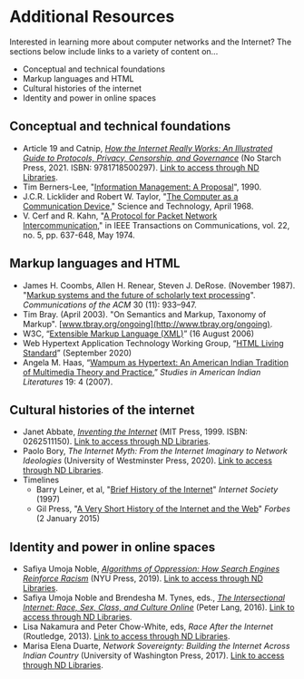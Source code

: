 # Additional Resources

Interested in learning more about computer networks and the Internet? The sections below include links to a variety of content on...
- Conceptual and technical foundations
- Markup languages and HTML
- Cultural histories of the internet
- Identity and power in online spaces

## Conceptual and technical foundations
- Article 19 and Catnip, *[How the Internet Really Works: An Illustrated Guide to Protocols, Privacy, Censorship, and Governance](https://catnip.article19.org/)* (No Starch Press, 2021. ISBN: 9781718500297). [Link to access through ND Libraries](https://onesearch.library.nd.edu/permalink/f/1phik6l/ndu_aleph006167953).
- Tim Berners-Lee, "[Information Management: A Proposal](https://www.w3.org/History/1989/proposal.html)", 1990.
- J.C.R. Licklider and Robert W. Taylor, "[The Computer as a Communication Device](http://memex.org/licklider.pdf)," Science and Technology, April 1968.
- V. Cerf and R. Kahn, "[A Protocol for Packet Network Intercommunication](https://doi-org.proxy.library.nd.edu/10.1109/TCOM.1974.1092259)," in IEEE Transactions on Communications, vol. 22, no. 5, pp. 637-648, May 1974.

## Markup languages and HTML
- James H. Coombs, Allen H. Renear, Steven J. DeRose. (November 1987). "[Markup systems and the future of scholarly text processing](http://xml.coverpages.org/coombs.html)". *Communications of the ACM* 30 (11): 933–947.
- Tim Bray. (April 2003). "On Semantics and Markup, Taxonomy of Markup". [www.tbray.org/ongoing](http://www.tbray.org/ongoing).
- W3C, “[Extensible Markup Language (XML)](https://www.w3.org/TR/xml11/)” (16 August 2006)
- Web Hypertext Application Technology Working Group, “[HTML Living Standard](https://html.spec.whatwg.org/)” (September 2020)
- Angela M. Haas, “[Wampum as Hypertext: An American Indian Tradition of Multimedia Theory and Practice](https://muse-jhu-edu.proxy.library.nd.edu/article/235980),” *Studies in American Indian Literatures* 19: 4 (2007).

## Cultural histories of the internet
- Janet Abbate, *[Inventing the Internet](https://mitpress.mit.edu/9780262011723/inventing-the-internet/)* (MIT Press, 1999. ISBN: 0262511150). [Link to access through ND Libraries](https://onesearch.library.nd.edu/permalink/f/7uudnk/TN_cdi_askewsholts_vlebooks_9780262266703).
- Paolo Bory, *The Internet Myth: From the Internet Imaginary to Network Ideologies* (University of Westminster Press, 2020). [Link to access through ND Libraries](https://onesearch.library.nd.edu/permalink/f/7uudnk/TN_doab46271).
- Timelines
  *  Barry Leiner, et al, "[Brief History of the Internet](https://www.internetsociety.org/internet/history-internet/brief-history-internet/)" *Internet Society* (1997)
  *  Gil Press, "[A Very Short History of the Internet and the Web](https://www.forbes.com/sites/gilpress/2015/01/02/a-very-short-history-of-the-internet-and-the-web-2/#2ea43af67a4e)" *Forbes* (2 January 2015)

## Identity and power in online spaces
- Safiya Umoja Noble, *[Algorithms of Oppression: How Search Engines Reinforce Racism](https://nyupress.org/9781479837243/algorithms-of-oppression/)* (NYU Press, 2019). [Link to access through ND Libraries](https://onesearch.library.nd.edu/permalink/f/1phik6l/ndu_aleph005505291).
- Safiya Umoja Noble and Brendesha M. Tynes, eds., *[The Intersectional Internet: Race, Sex, Class, and Culture Online](https://www.peterlang.com/document/1109657)* (Peter Lang, 2016). [Link to access through ND Libraries](https://onesearch.library.nd.edu/permalink/f/1phik6l/ndu_aleph006132751).
- Lisa Nakamura and Peter Chow-White, eds, *Race After the Internet* (Routledge, 2013). [Link to access through ND Libraries](https://onesearch.library.nd.edu/permalink/f/1phik6l/ndu_aleph005788357).
- Marisa Elena Duarte, *Network Sovereignty: Building the Internet Across Indian Country* (University of Washington Press, 2017). [Link to access through ND Libraries](https://onesearch.library.nd.edu/permalink/f/1phik6l/ndu_aleph005407182).